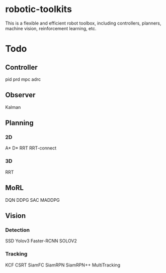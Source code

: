 # robotic-toolkits
This is a flexible and efficient robot toolbox, including controllers, planners, machine vision, reinforcement learning, etc.

# Todo

## Controller
pid
prd
mpc
adrc

## Observer
Kalman

## Planning
### 2D
A*
D*
RRT
RRT-connect

### 3D
RRT

## MoRL
DQN
DDPG
SAC
MADDPG

## Vision

### Detection
SSD
Yolov3
Faster-RCNN
SOLOV2

### Tracking
KCF
CSRT
SiamFC
SiamRPN
SiamRPN++
MultiTracking
